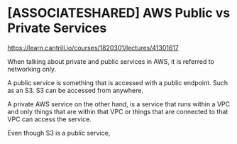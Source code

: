 # \[ASSOCIATESHARED] AWS Public vs Private Services
https://learn.cantrill.io/courses/1820301/lectures/41301617

When talking about private and public services in AWS, it is referred to networking only.

A public service is something that is accessed with a public endpoint. Such as an S3. S3 can be accessed from anywhere.

A private AWS service on the other hand, is a service that runs within a VPC and only things that are within that VPC or things that are connected to that VPC can access the service.

Even though S3 is a public service,